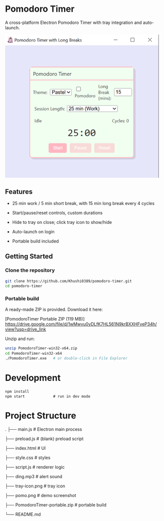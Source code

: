 # Pomodoro Timer

A cross-platform Electron Pomodoro Timer with tray integration and auto-launch.

![Demo](pomo.png)

## Features

- 25 min work / 5 min short break, with 15 min long break every 4 cycles
  
- Start/pause/reset controls, custom durations
    
- Hide to tray on close; click tray icon to show/hide
   
- Auto-launch on login
  
- Portable build included

## Getting Started

### Clone the repository

```bash
git clone https://github.com/Khushi0389/pomodoro-timer.git
cd pomodoro-timer
```

### Portable build

A ready-made ZIP is provided. Download it here:

[PomodoroTimer Portable ZIP (119 MB)] https://drive.google.com/file/d/1wMwvu0yDLfK7HL561N9krBXXHFveP34h/view?usp=drive_link

Unzip and run:

```bash
unzip PomodoroTimer-win32-x64.zip
cd PomodoroTimer-win32-x64
./PomodoroTimer.exe   # or double-click in File Explorer
```

# Development
```
npm install
npm start             # run in dev mode
```
# Project Structure
.
├── main.js           # Electron main process

├── preload.js        # (blank) preload script

├── index.html        # UI

├── style.css         # styles

├── script.js         # renderer logic

├── ding.mp3          # alert sound

├── tray-icon.png     # tray icon

├── pomo.png          # demo screenshot

├── PomodoroTimer-portable.zip  # portable build

└── README.md
